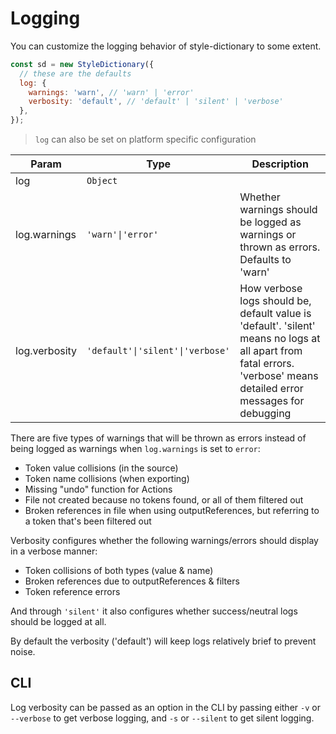 # Logging

You can customize the logging behavior of style-dictionary to some extent.

```js
const sd = new StyleDictionary({
  // these are the defaults
  log: {
    warnings: 'warn', // 'warn' | 'error'
    verbosity: 'default', // 'default' | 'silent' | 'verbose'
  },
});
```

> `log` can also be set on platform specific configuration

| Param         | Type                             | Description                                                                                                                                                          |
| ------------- | -------------------------------- | -------------------------------------------------------------------------------------------------------------------------------------------------------------------- |
| log           | `Object`                         |                                                                                                                                                                      |
| log.warnings  | `'warn'\|'error'`                | Whether warnings should be logged as warnings or thrown as errors. Defaults to 'warn'                                                                                |
| log.verbosity | `'default'\|'silent'\|'verbose'` | How verbose logs should be, default value is 'default'. 'silent' means no logs at all apart from fatal errors. 'verbose' means detailed error messages for debugging |

There are five types of warnings that will be thrown as errors instead of being logged as warnings when `log.warnings` is set to `error`:

- Token value collisions (in the source)
- Token name collisions (when exporting)
- Missing "undo" function for Actions
- File not created because no tokens found, or all of them filtered out
- Broken references in file when using outputReferences, but referring to a token that's been filtered out

Verbosity configures whether the following warnings/errors should display in a verbose manner:

- Token collisions of both types (value & name)
- Broken references due to outputReferences & filters
- Token reference errors

And through `'silent'` it also configures whether success/neutral logs should be logged at all.

By default the verbosity ('default') will keep logs relatively brief to prevent noise.

## CLI

Log verbosity can be passed as an option in the CLI by passing either `-v` or `--verbose` to get verbose logging,
and `-s` or `--silent` to get silent logging.
